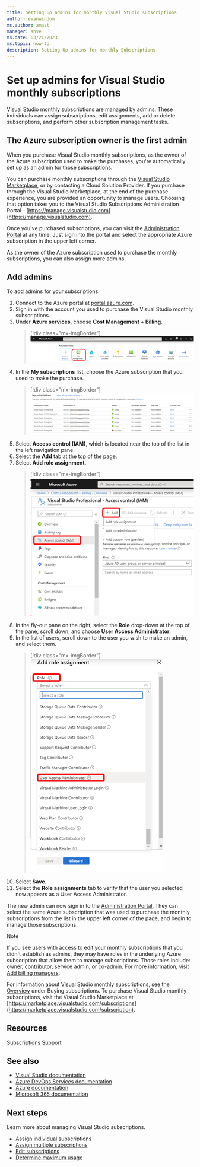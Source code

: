 ```yaml
---
title: Setting up admins for monthly Visual Studio subscriptions
author: evanwindom
ms.author: amast
manager: shve
ms.date: 03/21/2023
ms.topic: how-to
description: Setting Up admins for monthly Subscriptions
---
```

# Set up admins for Visual Studio monthly subscriptions

Visual Studio monthly subscriptions are managed by admins. These individuals can assign subscriptions, edit assignments, add or delete subscriptions, and perform other subscription management tasks.

## The Azure subscription owner is the first admin

When you purchase Visual Studio monthly subscriptions, as the owner of the Azure subscription used to make the purchases, you're automatically set up as an admin for those subscriptions.

You can purchase monthly subscriptions through the [Visual Studio Marketplace](https://marketplace.visualstudio.com/subscriptions), or by contacting a Cloud Solution Provider. If you purchase through the Visual Studio Marketplace, at the end of the purchase experience, you are provided an opportunity to manage users. Choosing that option takes you to the Visual Studio Subscriptions Administration Portal - [https://manage.visualstudio.com](https://manage.visualstudio.com).

Once you've purchased subscriptions, you can visit the [Administration Portal](https://manage.visualstudio.com) at any time. Just sign into the portal and select the appropriate Azure subscription in the upper left corner.

As the owner of the Azure subscription used to purchase the monthly subscriptions, you can also assign more admins.

## Add admins

To add admins for your subscriptions:

1. Connect to the Azure portal at [portal.azure.com](https://portal.azure.com).
2. Sign in with the account you used to purchase the Visual Studio monthly subscriptions.
3. Under **Azure services**, choose **Cost Management + Billing**.
   > [!div class="mx-imgBorder"]
   > ![Choose Cost Management + Billing under Azure services](_img/cloud-admin/azure-cost-billing.png "Screenshot of the Azure services menu on the Azure portal. Cost Management is highlighted.")
4. In the **My subscriptions** list, choose the Azure subscription that you used to make the purchase.
   > [!div class="mx-imgBorder"]
   > ![Choose subscription](_img/cloud-admin/subscription-list.png "Screenshot of the My subscriptions list in Azure Cost Management.")
5. Select **Access control (IAM)**, which is located near the top of the list in the left navigation pane.
6. Select the **Add** tab at the top of the page.
7. Select **Add role assignment**.
   > [!div class="mx-imgBorder"]
   > ![Choose Access control, Add, Add role assignment](_img/cloud-admin/access-control-add.png "Screenshot of the access control page for a subscription. The Add menu is selected.")
8. In the fly-out pane on the right, select the **Role** drop-down at the top of the pane, scroll down, and choose **User Access Administrator**.
9. In the list of users, scroll down to the user you wish to make an admin, and select them. 
   > [!div class="mx-imgBorder"]
   > ![Choose Role, User access admin](_img/cloud-admin/add-role-user-access-admin.png "Screenshot of the Add role assignment dialog. The Role menu and User Access Administrator role are highlighted.")
10. Select **Save**.
11. Select the **Role assignments** tab to verify that the user you selected now appears as a User Access Administrator.

The new admin can now sign in to the [Administration Portal](https://manage.visualstudio.com).  They can select the same Azure subscription that was used to purchase the monthly subscriptions from the list in the upper left corner of the page, and begin to manage those subscriptions.

> [!NOTE]
> If you see users with access to edit your monthly subscriptions that you didn't establish as admins, they may have roles in the underlying Azure subscription that allow them to manage subscriptions. Those roles include: owner, contributor, service admin, or co-admin. For more information, visit [Add billing managers](/azure/devops/organizations/billing/add-backup-billing-managers).

For information about Visual Studio monthly subscriptions, see the [Overview](vscloud-overview.md) under Buying  subscriptions. To purchase Visual Studio monthly subscriptions, visit the Visual Studio Marketplace at [https://marketplace.visualstudio.com/subscriptions](https://marketplace.visualstudio.com/subscription).

## Resources

[Subscriptions Support](https://aka.ms/vsadminhelp)

## See also

+ [Visual Studio documentation](/visualstudio/)
+ [Azure DevOps Services documentation](/azure/devops/)
+ [Azure documentation](/azure/)
+ [Microsoft 365 documentation](/microsoft-365/)

## Next steps

Learn more about managing Visual Studio subscriptions.
+ [Assign individual subscriptions](assign-license.md)
+ [Assign multiple subscriptions](assign-license-bulk.md)
+ [Edit subscriptions](edit-license.md)
+ [Determine maximum usage](maximum-usage.md)